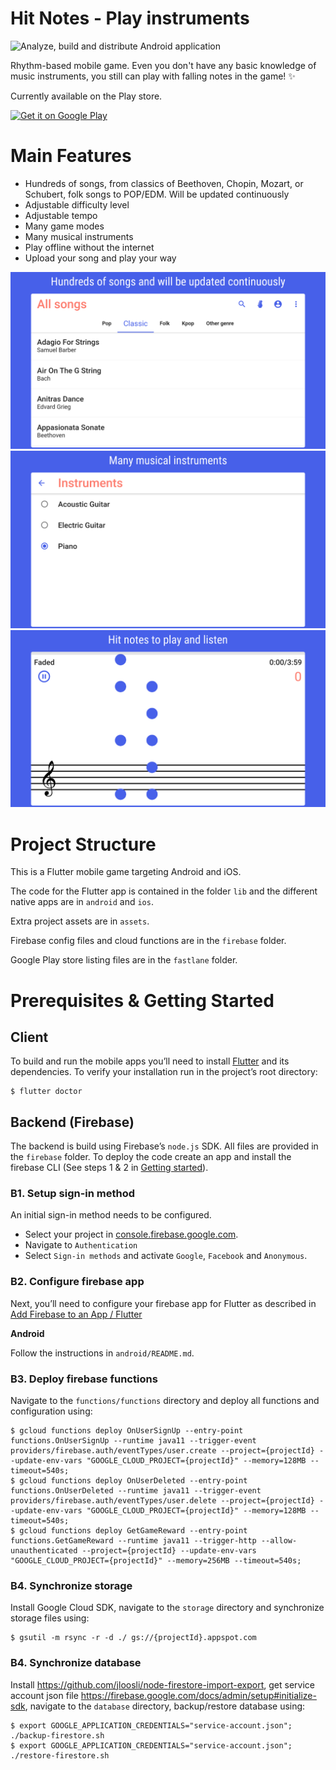 # Hit Notes - Play instruments

![Analyze, build and distribute Android application](https://github.com/cuong0993/HitNotes/workflows/Analyze,%20build%20and%20distribute%20Android%20application/badge.svg)

Rhythm-based mobile game. Even you don't have any basic knowledge of music instruments, you still can play with falling notes in the game! ✨

Currently available on the Play store.

<a href='https://play.google.com/store/apps/details?id=com.chaomao.hittick'><img alt='Get it on Google Play' src='https://play.google.com/intl/en_us/badges/images/generic/en_badge_web_generic.png' height='80px'/></a>

# Main Features

- Hundreds of songs, from classics of Beethoven, Chopin, Mozart, or Schubert, folk songs to POP/EDM. Will be updated continuously
- Adjustable difficulty level
- Adjustable tempo
- Many game modes
- Many musical instruments
- Play offline without the internet
- Upload your song and play your way

![screenshots](./android/fastlane/metadata/android/en-US/images/phoneScreenshots/1_en-US.png)
![screenshots](./android/fastlane/metadata/android/en-US/images/phoneScreenshots/2_en-US.png)
![screenshots](./android/fastlane/metadata/android/en-US/images/phoneScreenshots/3_en-US.png)

# Project Structure

This is a Flutter mobile game targeting Android and iOS.

The code for the Flutter app is contained in the folder `lib` and the
different native apps are in `android` and `ios`.

Extra project assets are in `assets`.

Firebase config files and cloud functions are in the `firebase` folder.

Google Play store listing files are in the `fastlane` folder.

# Prerequisites & Getting Started

## Client 

To build and run the mobile apps you’ll need to install [Flutter](https://flutter.dev) and its dependencies. To verify your installation run in the project’s root directory:**‌**

```
$ flutter doctor
```

## Backend (Firebase)

The backend is build using Firebase’s `node.js` SDK. All files are provided in the `firebase` folder. To deploy the code create an app and install the firebase CLI (See steps 1 & 2 in [Getting started](https://firebase.google.com/docs/functions/get-started)).

### B1. Setup sign-in method
An initial sign-in method needs to be configured.

- Select your project in [console.firebase.google.com](https://console.firebase.google.com). 
- Navigate to `Authentication` 
- Select `Sign-in methods` and activate `Google`, `Facebook` and `Anonymous`.

### B2. Configure firebase app

Next, you’ll need to configure your firebase app for Flutter as described in [Add Firebase to an App / Flutter](https://firebase.google.com/docs/flutter/setup)

**Android**

Follow the instructions in `android/README.md`.

### B3. Deploy firebase functions 

Navigate to the `functions/functions` directory and deploy all functions and configuration using:

```
$ gcloud functions deploy OnUserSignUp --entry-point functions.OnUserSignUp --runtime java11 --trigger-event providers/firebase.auth/eventTypes/user.create --project={projectId} --update-env-vars "GOOGLE_CLOUD_PROJECT={projectId}" --memory=128MB --timeout=540s;
$ gcloud functions deploy OnUserDeleted --entry-point functions.OnUserDeleted --runtime java11 --trigger-event providers/firebase.auth/eventTypes/user.delete --project={projectId} --update-env-vars "GOOGLE_CLOUD_PROJECT={projectId}" --memory=128MB --timeout=540s;
$ gcloud functions deploy GetGameReward --entry-point functions.GetGameReward --runtime java11 --trigger-http --allow-unauthenticated --project={projectId} --update-env-vars "GOOGLE_CLOUD_PROJECT={projectId}" --memory=256MB --timeout=540s;
```

### B4. Synchronize storage 

Install Google Cloud SDK, navigate to the `storage` directory and synchronize storage files using:

```
$ gsutil -m rsync -r -d ./ gs://{projectId}.appspot.com
```

### B4. Synchronize database 

Install https://github.com/jloosli/node-firestore-import-export, get service account json file https://firebase.google.com/docs/admin/setup#initialize-sdk, navigate to the `database` directory, backup/restore database using:

```
$ export GOOGLE_APPLICATION_CREDENTIALS="service-account.json"; ./backup-firestore.sh
$ export GOOGLE_APPLICATION_CREDENTIALS="service-account.json"; ./restore-firestore.sh
```
